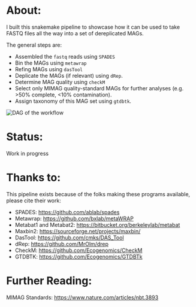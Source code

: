 # About:
I built this snakemake pipeline to showcase how it can be used to take FASTQ files all the way into a set of dereplicated MAGs.

The general steps  are:
- Assembled the `fastq` reads using `SPADES`
- Bin the MAGs using `metawrap`
- Refing MAGs using `dasTool`
- Deplicate the MAGs (if relevant) using `dRep`.
- Determine MAG quality using `checkM`
- Select only MIMAG quality-standard MAGs for further analyses  (e.g. >50% complete, <10% contamination).
- Assign taxonomy of this MAG set using `gtdbtk`.

![DAG of the workflow](https://github.com/patriciatran/test_MAG_pipeline/blob/main/dag.svg)

# Status:
Work in progress

# Thanks to:
This pipeline exists because of the folks making these programs available, please cite their work:
- SPADES: https://github.com/ablab/spades
- Metawrap: https://github.com/bxlab/metaWRAP
- Metabat1 and Metabat2: https://bitbucket.org/berkeleylab/metabat 
- Maxbin2: https://sourceforge.net/projects/maxbin/ 
- DasTool: https://github.com/cmks/DAS_Tool
- dRep: https://github.com/MrOlm/drep
- CheckM: https://github.com/Ecogenomics/CheckM 
- GTDBTK: https://github.com/Ecogenomics/GTDBTk

# Further Reading:
MIMAG Standards: https://www.nature.com/articles/nbt.3893
